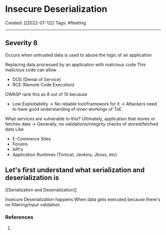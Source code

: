 

# Insecure Deserialization
Created:  [[2022-07-12]]
Tags: #fleeting 

---
## Severity 8
Occurs when untrusted data is used to abuse the logic of an application


Replacing data processed by an application with malicious code
This malicious code can allow
- DOS (Denial of Service)
- RCE (Remote Code Execution)


OWASP rank this as 8 out of 10 because
- Low Exploitability
    -> No reliable tool/framework for it
    -> Attackers need to have good understanding of inner-workings of ToE


What services are vulnerable to this?
Ultimately, application that stores or fetches data
-> Generally, no validations/integrity checks of stored/fetched data
Like
- E-Commerce Sites
- Forums
- API's
- Application Runtimes (Tomcat, Jenkins, Jboss, etc)


## Let's first understand what serialization and deserialization is
[[Serialization and Deserialization]]

Insecure Deserialization happens 
When data gets executed because there's no filtering/input validation.






### References
1. 